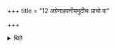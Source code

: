 +++
title = "12 अग्रेणाहवनीयमुदीचः प्राचो वा"

+++

<details><summary>थिते</summary>

12. The chariots are to be placed to the East of the Āhavanīya in a line directed to the North or to the East. 

</details>
